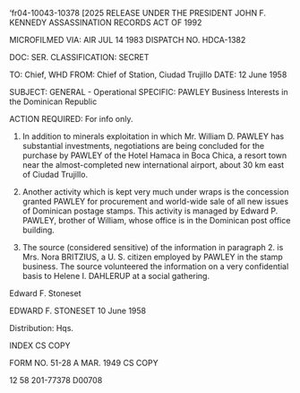 ‘fr04-10043-10378 [2025 RELEASE UNDER THE PRESIDENT JOHN F. KENNEDY ASSASSINATION RECORDS ACT OF 1992

MICROFILMED
VIA: AIR
JUL 14 1983
DISPATCH NO. HDCA-1382

DOC: SER.
CLASSIFICATION: SECRET

TO: Chief, WHD
FROM: Chief of Station, Ciudad Trujillo
DATE: 12 June 1958

SUBJECT: GENERAL - Operational
SPECIFIC: PAWLEY Business Interests in the Dominican Republic

ACTION REQUIRED: For info only.

1. In addition to minerals exploitation in which Mr. William D. PAWLEY has substantial investments, negotiations are being concluded for the purchase by PAWLEY of the Hotel Hamaca in Boca Chica, a resort town near the almost-completed new international airport, about 30 km east of Ciudad Trujillo.

2. Another activity which is kept very much under wraps is the concession granted PAWLEY for procurement and world-wide sale of all new issues of Dominican postage stamps. This activity is managed by Edward P. PAWLEY, brother of William, whose office is in the Dominican post office building.

3. The source (considered sensitive) of the information in paragraph 2. is Mrs. Nora BRITZIUS, a U. S. citizen employed by PAWLEY in the stamp business. The source volunteered the information on a very confidential basis to Helene I. DAHLERUP at a social gathering.

Edward F. Stoneset

EDWARD F. STONESET
10 June 1958

Distribution:
Hqs.

INDEX
CS COPY

FORM NO. 51-28 A
MAR. 1949
CS COPY

12 58
201-77378
D00708
